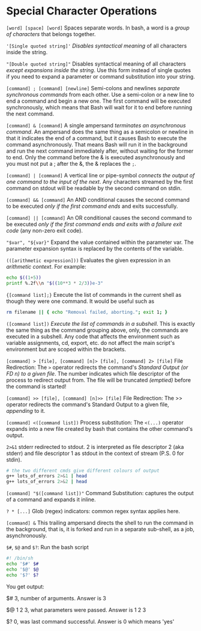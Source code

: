 # Special Character Operations

`[word] [space] [word]`
Spaces separate words. In bash, a word is a *group of characters* that belongs together.

`'[Single quoted string]'`
*Disables syntactical meaning* of all characters inside the string. 

`"[Double quoted string]"`
Disables syntactical meaning of all characters *except expansions inside the string*. Use this form instead of single quotes if you need to expand a parameter or command substitution into your string.

`[command] ; [command] [newline]`
Semi-colons and newlines *separate synchronous commands* from each other. Use a semi-colon or a new line to end a command and begin a new one. The first command will be executed synchronously, which means that Bash will wait for it to end before running the next command.

`[command] & [command]`
A single ampersand *terminates an asynchronous command*. An ampersand does the same thing as a semicolon or newline in that it indicates the end of a command, but it causes Bash to execute the command asynchronously. That means Bash will run it in the background and run the next command immediately after, without waiting for the former to end. Only the command before the & is executed asynchronously and you must not put a ; after the &, the & replaces the `;`.

`[command] | [command]`
A vertical line or pipe-symbol *connects the output of one command to the input of the next*. Any characters streamed by the first command on stdout will be readable by the second command on stdin.

`[command] && [command]`
An AND conditional causes the second command to be executed *only if the first command ends* and exits successfully.

`[command] || [command]`
An OR conditional causes the second command to be executed *only if the first command ends and exits with a failure exit code* (any non-zero exit code).

`"$var", "${var}"`
Expand the value contained within the parameter var. The parameter expansion syntax is replaced by the contents of the variable.

`(([arithmetic expression]))`
Evaluates the given expression in an *arithmetic context*. For example:
```bash
echo $((1+5))
printf %.2f\\n "$((10**3 * 2/3))e-3"
```

`{[command list];}`
Execute the list of commands in the current shell as though they were one command. It would be useful such as
```bash
rm filename || { echo "Removal failed, aborting."; exit 1; }
```

`([command list])`
*Execute the list of commands in a subshell*.
This is exactly the same thing as the command grouping above, only, the commands are executed in a subshell. Any code that affects the environment such as variable assignments, cd, export, etc. do not affect the main script's environment but are scoped within the brackets.

`[command] > [file], [command] [n]> [file], [command] 2> [file]` 
File Redirection: The `>` operator redirects the command's *Standard Output (or FD n) to a given file*. The number indicates which file descriptor of the process to redirect output from. The file will be truncated *(emptied)* before the command is started!

`[command] >> [file], [command] [n]>> [file]`
File Redirection: The >> operator redirects the command's Standard Output to a given file, *appending* to it.

`[command] <([command list])`
Process substitution: The `<(...)` operator expands into a new file created by bash that contains the other command's output.

`2>&1` stderr redirected to stdout. 2 is interpreted as file descriptor 2 (aka stderr) and file descriptor 1 as stdout in the context of stream (P.S. 0 for stdin).
```bash
# the two different cmds give different colours of output
g++ lots_of_errors 2>&1 | head
g++ lots_of_errors 2>&2 | head
```

`[command] "$([command list])"`
Command Substitution: captures the output of a command and expands it inline.

`? * [...]` Glob (regex) indicators: common regex syntax applies here.

`[command] &` This trailing ampersand directs the shell to run the command in the background, that is, it is forked and run in a separate sub-shell, as a job, asynchronously.

`$#`, `$@` and `$?`:
Run the bash script
```bash
#! /bin/sh
echo '$#' $#
echo '$@' $@
echo '$?' $?
```
You get output:

$#  3,  number of arguments. Answer is 3

$@  1 2 3, what parameters were passed. Answer is 1 2 3

$?  0, was last command successful. Answer is 0 which means 'yes'
